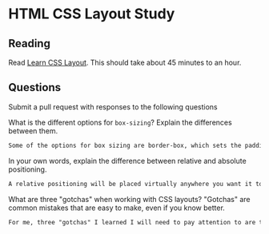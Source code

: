 # HTML CSS Layout Study

## Reading

Read [Learn CSS Layout](http://learnlayout.com). This should take about 45
 minutes to an hour.

## Questions

Submit a pull request with responses to the following questions

What is the different options for `box-sizing`? Explain the differences between
 them.

```md
Some of the options for box sizing are border-box, which sets the padding and border of the box model to no longer increase in width.
```

In your own words, explain the difference between relative and absolute
 positioning.

```md
A relative positioning will be placed virtually anywhere you want it to be placed with less restrictions. an absolute model can be positioned and it will be set according to the previous box model.
```

What are three "gotchas" when working with CSS layouts? "Gotchas" are common
 mistakes that are easy to make, even if you know better.

```md
For me, three "gotchas" I learned I will need to pay attention to are the clear, clearfix, and float properties. These felt like they would have been the most helpful ones, had I known how to correctly use them.
```
